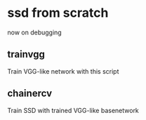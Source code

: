 # ssd from scratch

now on debugging

## trainvgg

Train VGG-like network with this script

## chainercv

Train SSD with trained VGG-like basenetwork
